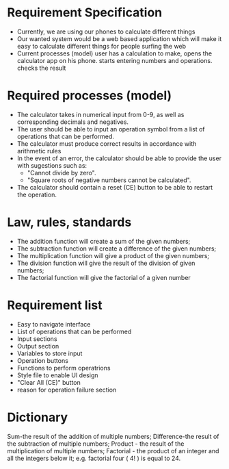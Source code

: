 
# Requirement Specification

- Currently, we are using our phones to calculate different things
- Our wanted system would be a web based application which will make it easy to calculate different things for people surfing the web
- Current processes (model)
user has a calculation to make, opens the calculator app on his phone.
starts entering numbers and operations.
checks the result
# Required processes (model)
- The calculator takes in numerical input from 0-9, as well as corresponding decimals and negatives.
- The user should be able to input an operation symbol from a list of operations that can be performed.
- The calculator must produce correct results in accordance with arithmetic rules
- In the event of an error, the calculator should be able to provide the user with sugestions such as:
    - "Cannot divide by zero".
    - "Square roots of negative numbers cannot be calculated".
- The calculator should contain a reset (CE) button to be able to restart the operation.

# Law, rules, standards
- The addition function will create a sum of the given numbers;
- The subtraction function will create a difference of the given numbers;
- The multiplication function will give a product of the given numbers;
- The division function will give the result of the division of given numbers;
- The factorial function will give the factorial of a given number
# Requirement list
- Easy to navigate interface
- List of operations that can be performed
- Input sections
- Output section
- Variables to store input
- Operation buttons
- Functions to perform operatrions
- Style file to enable UI design
- "Clear All (CE)" button
- reason for operation failure section

# Dictionary
Sum-the result of the addition of multiple numbers;
Difference-the result of the subtraction of multiple numbers;
Product - the result of the multiplication of multiple numbers;
Factorial - the product of an integer and all the integers below it; e.g. factorial four ( 4! ) is equal to 24.



